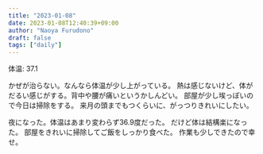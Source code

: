 ```yaml
---
title: "2023-01-08"
date: 2023-01-08T12:40:39+09:00
author: "Naoya Furudono"
draft: false
tags: ["daily"]
---
```


体温: 37.1

かぜが治らない。なんなら体温が少し上がっている。
熱は感じないけど、体がだるい感じがする。背中や腰が痛いというかしんどい。
部屋が少し埃っぽいので今日は掃除をする。
来月の頭までもつくらいに、がっつりきれいにしたい。

夜になった。体温はあまり変わらず36.9度だった。
だけど体は結構楽になった。
部屋をきれいに掃除してご飯をしっかり食べた。
作業も少しできたので幸せ。

